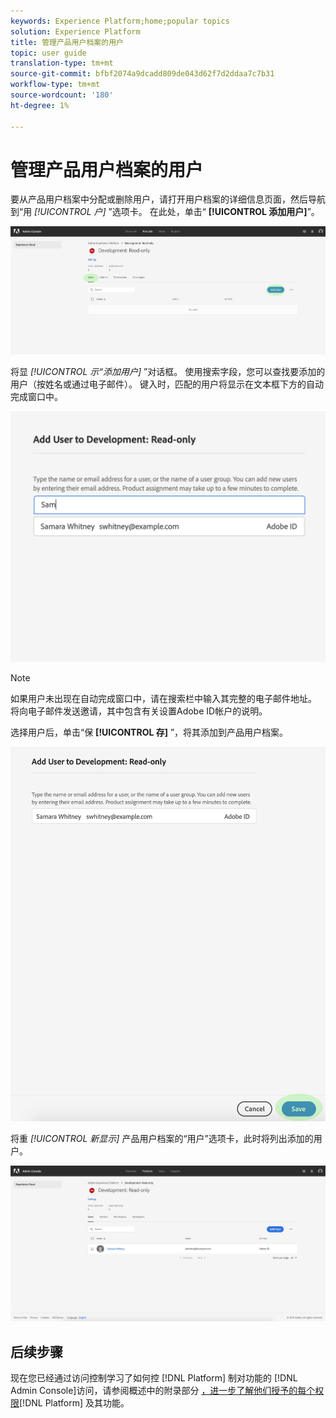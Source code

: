 ```yaml
---
keywords: Experience Platform;home;popular topics
solution: Experience Platform
title: 管理产品用户档案的用户
topic: user guide
translation-type: tm+mt
source-git-commit: bfbf2074a9dcadd809de043d62f7d2ddaa7c7b31
workflow-type: tm+mt
source-wordcount: '180'
ht-degree: 1%

---
```



# 管理产品用户档案的用户

要从产品用户档案中分配或删除用户，请打开用户档案的详细信息页面，然后导航到“用 *[!UICONTROL 户]* ”选项卡。 在此处，单击“ **[!UICONTROL 添加用户]**”。

![add-users-button](../images/add-users-button.png)

将显 *[!UICONTROL 示“添加用户]* ”对话框。 使用搜索字段，您可以查找要添加的用户（按姓名或通过电子邮件）。 键入时，匹配的用户将显示在文本框下方的自动完成窗口中。

![添加用户自动完成](../images/add-user-autocomplete.png)

>[!NOTE]
>
>如果用户未出现在自动完成窗口中，请在搜索栏中输入其完整的电子邮件地址。 将向电子邮件发送邀请，其中包含有关设置Adobe ID帐户的说明。

选择用户后，单击“保 **[!UICONTROL 存]** ”，将其添加到产品用户档案。

![添加用户保存](../images/add-user-save.png)

将重 *[!UICONTROL 新显示]* 产品用户档案的“用户”选项卡，此时将列出添加的用户。

![用户添加](../images/user-added.png)

## 后续步骤

现在您已经通过访问控制学习了如何控 [!DNL Platform] 制对功能的 [!DNL Admin Console]访问，请参阅概述中的附录部分 [，进一步了解他们授予的每个权限](../home.md)[!DNL Platform] 及其功能。